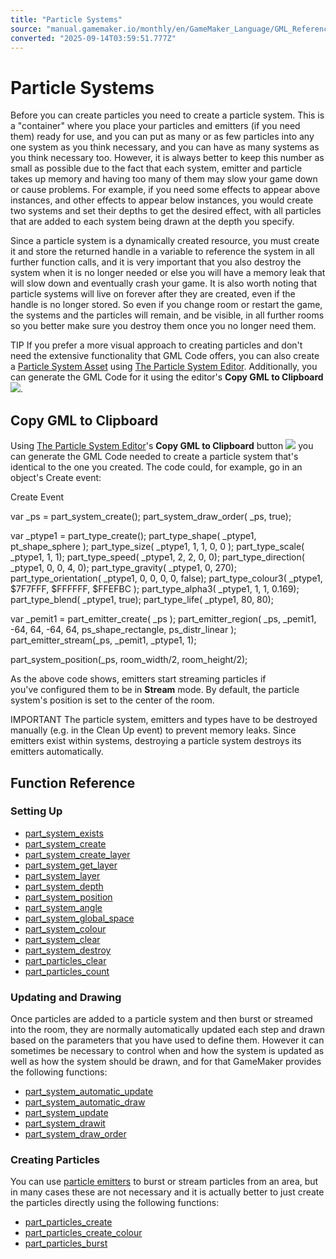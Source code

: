 ```yaml
---
title: "Particle Systems"
source: "manual.gamemaker.io/monthly/en/GameMaker_Language/GML_Reference/Drawing/Particles/Particle_Systems/Particle_Systems.htm"
converted: "2025-09-14T03:59:51.777Z"
---
```


# Particle Systems

Before you can create particles you need to create a particle system. This is a "container" where you place your particles and emitters (if you need them) ready for use, and you can put as many or as few particles into any one system as you think necessary, and you can have as many systems as you think necessary too. However, it is always better to keep this number as small as possible due to the fact that each system, emitter and particle takes up memory and having too many of them may slow your game down or cause problems. For example, if you need some effects to appear above instances, and other effects to appear below instances, you would create two systems and set their depths to get the desired effect, with all particles that are added to each system being drawn at the depth you specify.

Since a particle system is a dynamically created resource, you must create it and store the returned handle in a variable to reference the system in all further function calls, and it is very important that you also destroy the system when it is no longer needed or else you will have a memory leak that will slow down and eventually crash your game. It is also worth noting that particle systems will live on forever after they are created, even if the handle is no longer stored. So even if you change room or restart the game, the systems and the particles will remain, and be visible, in all further rooms so you better make sure you destroy them once you no longer need them.

TIP If you prefer a more visual approach to creating particles and don't need the extensive functionality that GML Code offers, you can also create a [Particle System Asset](../../../../../The_Asset_Editors/Particle_Systems.md) using [The Particle System Editor](../../../../../The_Asset_Editors/Particle_Systems.md). Additionally, you can generate the GML Code for it using the editor's **Copy GML to Clipboard** ![](../../../../../assets/Images/Icons/Icon_GML_To_Clipboard.png).

## Copy GML to Clipboard

Using [The Particle System Editor](../../../../../The_Asset_Editors/Particle_Systems.md)'s **Copy GML to Clipboard** button ![](../../../../../assets/Images/Icons/Icon_GML_To_Clipboard.png) you can generate the GML Code needed to create a particle system that's identical to the one you created. The code could, for example, go in an object's Create event:

Create Event

var \_ps = part\_system\_create();
part\_system\_draw\_order( \_ps, true);

var \_ptype1 = part\_type\_create();
part\_type\_shape( \_ptype1, pt\_shape\_sphere );
part\_type\_size( \_ptype1, 1, 1, 0, 0 );
part\_type\_scale( \_ptype1, 1, 1);
part\_type\_speed( \_ptype1, 2, 2, 0, 0);
part\_type\_direction( \_ptype1, 0, 0, 4, 0);
part\_type\_gravity( \_ptype1, 0, 270);
part\_type\_orientation( \_ptype1, 0, 0, 0, 0, false);
part\_type\_colour3( \_ptype1, $7F7FFF, $FFFFFF, $FFEFBC );
part\_type\_alpha3( \_ptype1, 1, 1, 0.169);
part\_type\_blend( \_ptype1, true);
part\_type\_life( \_ptype1, 80, 80);

var \_pemit1 = part\_emitter\_create( \_ps );
part\_emitter\_region( \_ps, \_pemit1, -64, 64, -64, 64, ps\_shape\_rectangle, ps\_distr\_linear );
part\_emitter\_stream(\_ps, \_pemit1, \_ptype1, 1);

part\_system\_position(\_ps, room\_width/2, room\_height/2);

As the above code shows, emitters start streaming particles if you've configured them to be in **Stream** mode. By default, the particle system's position is set to the center of the room.

IMPORTANT The particle system, emitters and types have to be destroyed manually (e.g. in the Clean Up event) to prevent memory leaks. Since emitters exist within systems, destroying a particle system destroys its emitters automatically.

## Function Reference

### Setting Up

-   [part\_system\_exists](part_system_exists.md)
-   [part\_system\_create](part_system_create.md)
-   [part\_system\_create\_layer](part_system_create_layer.md)
-   [part\_system\_get\_layer](part_system_get_layer.md)
-   [part\_system\_layer](part_system_layer.md)
-   [part\_system\_depth](part_system_depth.md)
-   [part\_system\_position](part_system_position.md)
-   [part\_system\_angle](../../../../../../../../GameMaker_Language/GML_Reference/Drawing/Particles/Particle_Systems/part_system_angle.md)
-   [part\_system\_global\_space](part_system_global_space.md)
-   [part\_system\_colour](part_system_colour.md)
-   [part\_system\_clear](part_system_clear.md)
-   [part\_system\_destroy](../../../../../../../../GameMaker_Language/GML_Reference/Drawing/Particles/Particle_Systems/part_system_destroy.md)
-   [part\_particles\_clear](part_particles_clear.md)
-   [part\_particles\_count](part_particles_count.md)

### Updating and Drawing

Once particles are added to a particle system and then burst or streamed into the room, they are normally automatically updated each step and drawn based on the parameters that you have used to define them. However it can sometimes be necessary to control when and how the system is updated as well as how the system should be drawn, and for that GameMaker provides the following functions:

-   [part\_system\_automatic\_update](part_system_automatic_update.md)
-   [part\_system\_automatic\_draw](../../../../../../../../GameMaker_Language/GML_Reference/Drawing/Particles/Particle_Systems/part_system_automatic_draw.md)
-   [part\_system\_update](part_system_update.md)
-   [part\_system\_drawit](part_system_drawit.md)
-   [part\_system\_draw\_order](part_system_draw_order.md)

### Creating Particles

You can use [particle emitters](../Particle_Emitters/Particle_Emitters.md) to burst or stream particles from an area, but in many cases these are not necessary and it is actually better to just create the particles directly using the following functions:

-   [part\_particles\_create](part_particles_create.md)
-   [part\_particles\_create\_colour](part_particles_create_colour.md)
-   [part\_particles\_burst](part_particles_burst.md)
